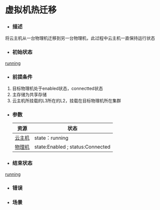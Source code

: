 # 虚拟机热迁移

* ### 描述

 将云主机从一台物理机迁移到另一台物理机，此过程中云主机一直保持运行状态

* ### 初始状态

 [running](/Unit/VM/status.md)

* ### 前提条件

 1. 目标物理机处于enabled状态，connectted状态
 2. 主存储为共享存储
 3. 云主机所挂载的L3所在的L2，挂载在目标物理机所在集群

* ### 参数

  | 资源 | 状态 |
  | --- | --- |
  | [云主机](/Unit/VM/README.md) | state：running | 
  | [物理机](/Unit/Host/README.md) | state:Enabled ; status:Connected |

* ### 结束状态

 [running](/Unit/VM/status.md)

* ### 错误

* ### 场景

